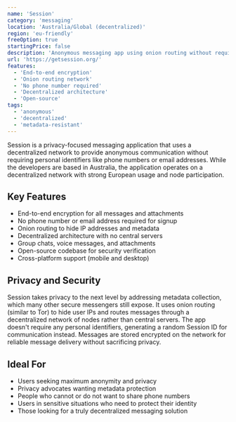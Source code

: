 ```yaml
---
name: 'Session'
category: 'messaging'
location: 'Australia/Global (decentralized)'
region: 'eu-friendly'
freeOption: true
startingPrice: false
description: 'Anonymous messaging app using onion routing without requiring phone numbers or email.'
url: 'https://getsession.org/'
features:
  - 'End-to-end encryption'
  - 'Onion routing network'
  - 'No phone number required'
  - 'Decentralized architecture'
  - 'Open-source'
tags:
  - 'anonymous'
  - 'decentralized'
  - 'metadata-resistant'
---
```


Session is a privacy-focused messaging application that uses a decentralized network to provide anonymous communication without requiring personal identifiers like phone numbers or email addresses. While the developers are based in Australia, the application operates on a decentralized network with strong European usage and node participation.

## Key Features

- End-to-end encryption for all messages and attachments
- No phone number or email address required for signup
- Onion routing to hide IP addresses and metadata
- Decentralized architecture with no central servers
- Group chats, voice messages, and attachments
- Open-source codebase for security verification
- Cross-platform support (mobile and desktop)

## Privacy and Security

Session takes privacy to the next level by addressing metadata collection, which many other secure messengers still expose. It uses onion routing (similar to Tor) to hide user IPs and routes messages through a decentralized network of nodes rather than central servers. The app doesn't require any personal identifiers, generating a random Session ID for communication instead. Messages are stored encrypted on the network for reliable message delivery without sacrificing privacy.

## Ideal For

- Users seeking maximum anonymity and privacy
- Privacy advocates wanting metadata protection
- People who cannot or do not want to share phone numbers
- Users in sensitive situations who need to protect their identity
- Those looking for a truly decentralized messaging solution